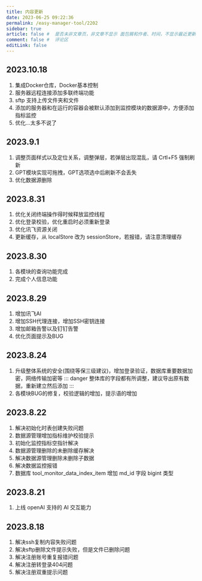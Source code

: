 ```yaml
---
title: 内容更新
date: 2023-06-25 09:22:36
permalink: /easy-manager-tool/2202
sidebar: true
article: false #  是否未非文章页，非文章不显示 面包屑和作者、时间，不显示最近更新栏，不会参与到最近更新文章的数据计算中
comment: false #  评论区
editLink: false
---
```


## 2023.10.18
1. 集成Docker仓库，Docker基本控制
2. 服务器远程连接添加多联终端功能
3. sftp 支持上传文件夹和文件
4. 添加的服务器和在运行的容器会被默认添加到监控模块的数据源中，方便添加指标监控
5. 优化...太多不说了


## 2023.9.1
1. 调整页面样式以及定位关系，调整弹层，若弹层出现混乱，请 Crtl+F5 强制刷新
2. GPT模块实现可拖拽，GPT选项选中后刷新不会丢失
3. 优化数据源删除


## 2023.8.31
1. 优化关闭终端操作得时候释放监控线程
2. 优化登录校验，优化重启时必须重新登录
3. 优化讯飞资源关闭
4. 更新缓存，从 localStore 改为 sessionStore，若报错，请注意清理缓存


## 2023.8.30
1. 各模块的查询功能完成
2. 完成个人信息功能


## 2023.8.29
1. 增加讯飞AI
2. 增加SSH代理连接，增加SSH密钥连接
3. 增加邮箱告警以及钉钉告警
4. 优化页面提示及BUG

## 2023.8.24
1. 升级整体系统的安全(围绕等保三级建议)，增加登录验证，数据库重要数据加密，网络传输加密等
   ::: danger
   整体库的字段都有所调整，建议导出原有数据，重新建立然后添加
   :::
2. 各模块BUG的修复，校验逻辑的增加，提示语的增加

## 2023.8.22
1. 解决初始化时表创建失败问题
2. 数据源管理增加指标维护校验提示
3. 初始化监控指标空指针解决
4. 数据源管理删除的未删除缓存解决
5. 解决数据源管理删除未删除子数据
6. 解决数据监控报错
7. 数据库 tool_monitor_data_index_item 增加 md_id 字段 bigint 类型

## 2023.8.21
1. 上线 openAI 支持的 AI 交互能力


## 2023.8.18
1. 解决ssh复制内容失败问题
2. 解决sftp删除文件提示失败，但是文件已删除问题
3. 解决注册账号重复报错问题
4. 解决注册转登录404问题
5. 解决注册双重提示问题
